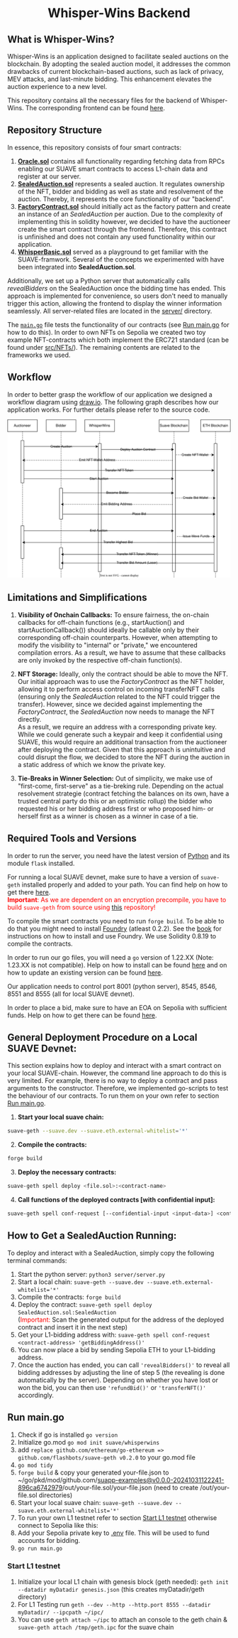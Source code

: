 # <h1 align="center"> Whisper-Wins Backend </h1>

## What is Whisper-Wins?
Whisper-Wins is an application designed to facilitate sealed auctions on the blockchain. By adopting the sealed auction model, it addresses the common drawbacks of current blockchain-based auctions, such as lack of privacy, MEV attacks, and last-minute bidding. This enhancement elevates the auction experience to a new level.

This repository contains all the necessary files for the backend of Whisper-Wins. The corresponding frontend can be found [here](https://github.com/hadwrf/whisper-wins-frontend).

## Repository Structure
In essence, this repository consists of four smart contracts:

1. [**Oracle.sol**](src/utils/Oracle.sol) contains all functionality regarding fetching data from RPCs enabling our SUAVE smart contracts to access L1-chain data and register at our server.
2. [**SealedAuction.sol**](src/SealedAuction.sol) represents a sealed auction. It regulates ownership of the NFT, bidder and bidding as well as state and resolvement of the auction. Thereby, it represents the core functionality of our "backend".
3. [**FactoryContract.sol**](src/FactoryContract.sol) should initially act as the factory pattern and create an instance of an *SealedAuction* per auction. Due to the complexity of implementing this in solidity however, we decided to have the auctioneer create the smart contract through the frontend. Therefore, this contract is unfinished and does not contain any used functionality within our application.
4. [**WhisperBasic.sol**](src/WhisperBasic.sol) served as a playground to get familiar with the SUAVE-framwork. Several of the concepts we experimented with have been integrated into **SealedAuction.sol**.

Additionally, we set up a Python server that automatically calls *revealBidders* on the SealedAuction once the bidding time has ended. This approach is implemented for convenience, so users don't need to manually trigger this action, allowing the frontend to display the winner information seamlessly. All server-related files are located in the [server/](server/) directory.

 The [`main.go`](main.go) file tests the functionality of our contracts (see [Run main.go](#run-maingo) for how to do this). In order to own NFTs on Sepolia we created two toy example NFT-contracts which both implement the ERC721 standard (can be found under [src/NFTs/](src/NFTs/)). The remaining contents are related to the frameworks we used.

## Workflow
In order to better grasp the workflow of our application we designed a workflow diagram using [draw.io](https://app.diagrams.net/). The following graph describes how our application works. For further details please refer to the source code.

![workflow graph of Whisper-Wins](AuctionFlowChartv2.svg)

## Limitations and Simplifications
1. **Visibility of Onchain Callbacks:** To ensure fairness, the on-chain callbacks for off-chain functions (e.g., startAuction() and startAuctionCallback()) should ideally be callable only by their corresponding off-chain counterparts. However, when attempting to modify the visibility to "internal" or "private," we encountered compilation errors. As a result, we have to assume that these callbacks are only invoked by the respective off-chain function(s).

2. **NFT Storage:** Ideally, only the contract should be able to move the NFT. Our initial approach was to use the *FactoryContract* as the NFT holder, allowing it to perform access control on incoming transferNFT calls (ensuring only the *SealedAuction* related to the NFT could trigger the transfer). However, since we decided against implementing the *FactoryContract*, the *SealedAuction* now needs to manage the NFT directly. <br/>
As a result, we require an address with a corresponding private key. While we could generate such a keypair and keep it confidential using SUAVE, this would require an additional transaction from the auctioneer after deploying the contract. Given that this approach is unintuitive and could disrupt the flow, we decided to store the NFT during the auction in a static address of which we know the private key.

3. **Tie-Breaks in Winner Selection:** Out of simplicity, we make use of "first-come, first-serve" as a tie-breking rule. Depending on the actual resolvement strategie (contract fetching the balances on its own, have a trusted central party do this or an optimistic rollup) the bidder who requested his or her bidding address first or who proposed him- or herself first as a winner is chosen as a winner in case of a tie.

## Required Tools and Versions
In order to run the server, you need have the latest version of [Python](https://www.python.org/downloads/) and its module `flask` installed.

For running a local SUAVE devnet, make sure to have a version of `suave-geth` installed properly and added to your path. You can find help on how to get there [here](https://suave-alpha.flashbots.net/tutorials/run-suave). <br/>
<span style="color: red;">**Important**: As we are dependent on an encryption precompile, you have to build `suave-geth` from source using [this](https://github.com/jonasgebele/suave-geth.git) repository!</span>

To compile the smart contracts you need to run `forge build`. To be able to do that you might need to install [Foundry](https://getfoundry.sh) (atleast 0.2.2). See the [book](https://book.getfoundry.sh/getting-started/installation.html) for instructions on how to install and use Foundry. We use Solidity 0.8.19 to compile the contracts.

In order to run our go files, you will need a `go` version of 1.22.XX (Note: 1.23.XX is not compatible). Help on how to install can be found [here](https://go.dev/doc/install) and on how to update an existing version can be found [here](https://gist.github.com/nikhita/432436d570b89cab172dcf2894465753).

Our application needs to control port 8001 (python server), 8545, 8546, 8551 and 8555 (all for local SUAVE devnet).

In order to place a bid, make sure to have an EOA on Sepolia with sufficient funds. Help on how to get there can be found [here](https://blog.chain.link/sepolia-eth/).


## General Deployment Procedure on a Local SUAVE Devnet:
This section explains how to deploy and interact with a smart contract on your local SUAVE-chain. However, the command line approach to do this is very limited. For example, there is no way to deploy a contract and pass arguments to the constructor. Therefore, we implemented go-scripts to test the behaviour of our contracts. To run them on your own refer to section [Run main.go](#run-maingo).

1. **Start your local suave chain:**
```bash
suave-geth --suave.dev --suave.eth.external-whitelist='*'
```

2. **Compile the contracts:**
```bash
forge build
```

3. **Deploy the necessary contracts:**
```bash
suave-geth spell deploy <file.sol>:<contract-name>
```

4. **Call functions of the deployed contracts [with confidential input]:**
```bash
suave-geth spell conf-request [--confidential-input <input-data>] <contract-address> '<function-name(<argument-type-list>)>' '(<argument-list>)'
```

## How to Get a SealedAuction Running:
To deploy and interact with a SealedAuction, simply copy the following terminal commands:

1. Start the python server: `python3 server/server.py`
2. Start a local chain: `suave-geth --suave.dev --suave.eth.external-whitelist='*'`
3. Compile the contracts: `forge build`
4. Deploy the contract: `suave-geth spell deploy SealedAuction.sol:SealedAuction` <br/> (<span style="color: red;">Important:</span> Scan the generated output for the address of the deployed contract and insert it in the next step)
5. Get your L1-bidding address with: `suave-geth spell conf-request <contract-address> 'getBiddingAddress()'`
6. You can now place a bid by sending Sepolia ETH to your L1-bidding address.
7. Once the auction has ended, you can call `'revealBidders()'` to reveal all bidding addresses by adjusting the line of step 5 (the revealing is done automatically by the server). Depending on whether you have lost or won the bid, you can then use `'refundBid()'` or `'transferNFT()'` accordingly.

## Run main.go
1. Check if go is installed ```go version```
2. Initialize go.mod ```go mod init suave/whisperwins ```
3. add ```replace github.com/ethereum/go-ethereum => github.com/flashbots/suave-geth v0.2.0``` to your go.mod file
4. ```go mod tidy```
5. ```forge build``` & copy your generated your-file.json to ~/go/pkd/mod/github.com/suapp-examples@v0.0.0-20241031122241-896ca6742979/out/your-file.sol/your-file.json (need to create /out/your-file.sol directories)
6. Start your local suave chain: ```suave-geth --suave.dev --suave.eth.external-whitelist='*'```
7. To run your own L1 testnet refer to section [Start L1 testnet](#start-l1-testnet) otherwise connect to Sepolia like this:
8. Add your Sepolia private key to [.env](.env) file. This will be used to fund accounts for bidding.
9. ```go run main.go```


### Start L1 testnet
1. Initialize your local L1 chain with genesis block (geth needed): ```geth init --datadir myDatadir genesis.json``` (this creates myDatadir/geth directory)
2. For L1 Testing run ```geth --dev --http --http.port 8555 --datadir myDatadir/ --ipcpath ~/ipc/```
3. You can use ```geth attach ~/ipc``` to attach an console to the geth chain & ```suave-geth attach /tmp/geth.ipc``` for the suave chain